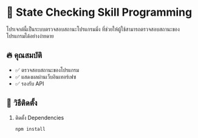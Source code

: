 # 🚀 State Checking Skill Programming

โปรเจกต์นี้เป็นระบบตรวจสอบสถานะโปรแกรมมิ่ง ที่ช่วยให้ผู้ใช้สามารถตรวจสอบสถานะของโปรแกรมได้อย่างง่ายดาย

## 🔥 คุณสมบัติ
- ✅ ตรวจสอบสถานะของโปรแกรม
- ✅ แสดงผลผ่านเว็บอินเทอร์เฟซ
- ✅ รองรับ API

## 🚀 วิธีติดตั้ง
1. ติดตั้ง Dependencies  
   ```sh
   npm install
